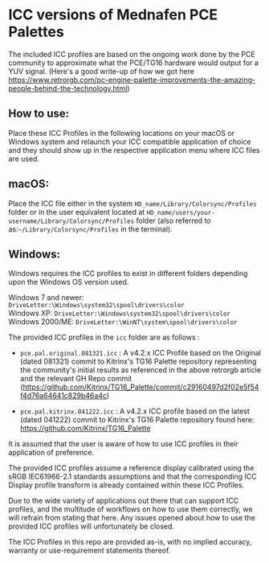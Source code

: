 # ICC versions of Mednafen PCE Palettes

The included ICC profiles are based on the ongoing work done by the PCE community to approximate what the PCE/TG16 hardware would output for a YUV signal. (Here's a good write-up of how we got here https://www.retrorgb.com/pc-engine-palette-improvements-the-amazing-people-behind-the-technology.html)

## How to use:

Place these ICC Profiles in the following locations on your macOS or Windows system and relaunch your ICC compatible application of choice and they should show up in the respective application menu where ICC files are used.

## <b>macOS:</b><br>
Place the ICC file either in the system `HD_name/Library/Colorsync/Profiles` folder or in the user equivalent located at `HD_name/users/your-username/Library/Colorsync/Profiles` folder (also referred to as:`~/Library/Colorsync/Profiles` in the terminal).

## <b>Windows:</b>
Windows requires the ICC profiles to exist in different folders depending upon the Windows OS version used.

Windows 7 and newer: `DriveLetter:\Windows\system32\spool\drivers\color`<br>
Windows XP: `DriveLetter:\Windows\system32\spool\drivers\color`<br>
Windows 2000/ME: `DriveLetter:\WinNT\system\spool\drivers\color`<br>

The provided ICC profiles in the `icc` folder are as follows :
-  `pce.pal.original.081321.icc` : A v4.2.x ICC Profile based on the Original (dated 081321) commit to Kitrinx's TG16 Palette repository representing the community's initial results as referenced in the above retrorgb article and the relevant GH Repo commit (https://github.com/Kitrinx/TG16_Palette/commit/c29160497d2f02e5f54f4d76a64641c829b46a4c)

-  `pce.pal.kitrinx.041222.icc` : A v4.2.x ICC profile based on the latest (dated 041222) commit to Kitrinx's TG16 Palette repository found here: https://github.com/Kitrinx/TG16_Palette


It is assumed that the user is aware of how to use ICC profiles in their application of preference. 

The provided ICC profiles assume a reference display calibrated using the sRGB IEC61966-2.1 standards assumptions and that the corresponding ICC Display profile transform is already contained within these ICC Profiles.

Due to the wide variety of applications out there that can support ICC profiles, and the multitude of workflows on how to use them correctly, we will refrain from stating that here. Any issues opened about how to use the provided ICC profiles will unfortunately be closed.

The ICC Profiles in this repo are provided as-is, with no implied accuracy, warranty or use-requirement statements thereof.
